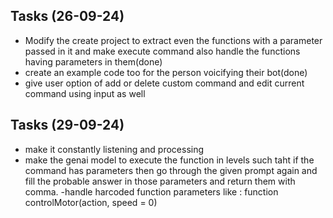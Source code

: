 ## Tasks (26-09-24)
- Modify the create project to extract even the functions with a parameter passed in it and make execute command also handle the functions having parameters in them(done)
- create an example code too for the person voicifying their bot(done)
- give user option of add or delete custom command and edit current command using input as well

## Tasks (29-09-24)
- make it constantly listening and processing
- make the genai model to execute the function in levels such taht if the command has parameters then go through the given prompt again and fill the probable answer in those parameters and return them with comma.
-handle harcoded function parameters like : function controlMotor(action, speed = 0)